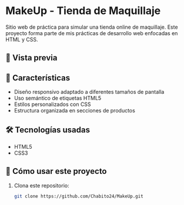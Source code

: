 # MakeUp - Tienda de Maquillaje

Sitio web de práctica para simular una tienda online de maquillaje. Este proyecto forma parte de mis prácticas de desarrollo web enfocadas en HTML y CSS.

## 📸 Vista previa



## 🚀 Características

- Diseño responsivo adaptado a diferentes tamaños de pantalla
- Uso semántico de etiquetas HTML5
- Estilos personalizados con CSS
- Estructura organizada en secciones de productos

## 🛠️ Tecnologías usadas

- HTML5
- CSS3

## 🧩 Cómo usar este proyecto

1. Clona este repositorio:
   ```bash
   git clone https://github.com/Chabito24/MakeUp.git
